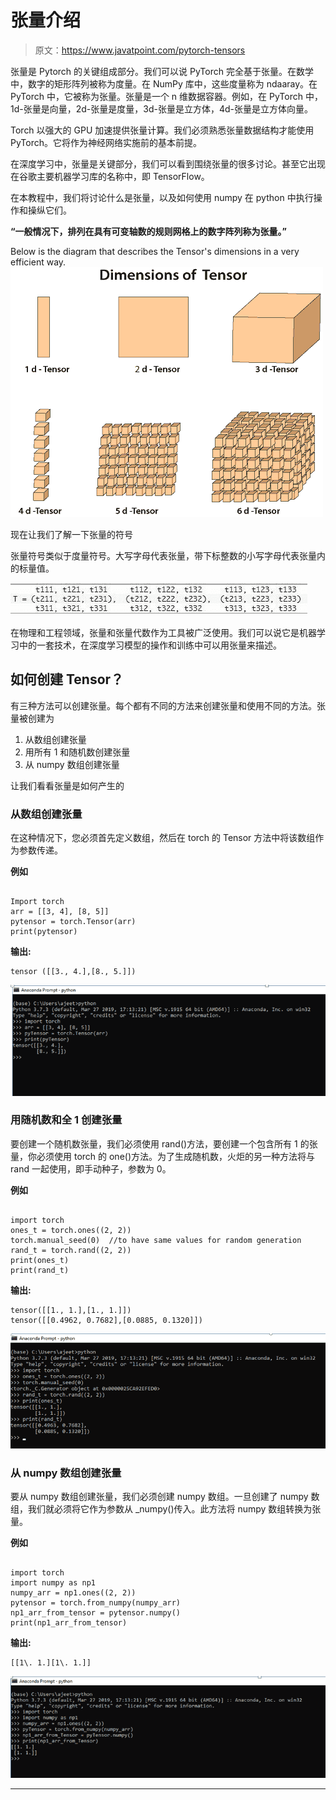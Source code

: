 # 张量介绍

> 原文：<https://www.javatpoint.com/pytorch-tensors>

张量是 Pytorch 的关键组成部分。我们可以说 PyTorch 完全基于张量。在数学中，数字的矩形阵列被称为度量。在 NumPy 库中，这些度量称为 ndaaray。在 PyTorch 中，它被称为张量。张量是一个 n 维数据容器。例如，在 PyTorch 中，1d-张量是向量，2d-张量是度量，3d-张量是立方体，4d-张量是立方体向量。

Torch 以强大的 GPU 加速提供张量计算。我们必须熟悉张量数据结构才能使用 PyTorch。它将作为神经网络实施前的基本前提。

在深度学习中，张量是关键部分，我们可以看到围绕张量的很多讨论。甚至它出现在谷歌主要机器学习库的名称中，即 TensorFlow。

在本教程中，我们将讨论什么是张量，以及如何使用 numpy 在 python 中执行操作和操纵它们。

**“一般情况下，排列在具有可变轴数的规则网格上的数字阵列称为张量。”**

Below is the diagram that describes the Tensor's dimensions in a very efficient way. ![Tensors Introduction](img/e81c2511e7deafdef11d97f3cb111000.png)

现在让我们了解一下张量的符号

张量符号类似于度量符号。大写字母代表张量，带下标整数的小写字母代表张量内的标量值。

![Tensors Introduction](img/a3b225b04753a7a2b2ac734d73b05c8d.png)

在物理和工程领域，张量和张量代数作为工具被广泛使用。我们可以说它是机器学习中的一套技术，在深度学习模型的操作和训练中可以用张量来描述。

## 如何创建 Tensor？

有三种方法可以创建张量。每个都有不同的方法来创建张量和使用不同的方法。张量被创建为

1.  从数组创建张量
2.  用所有 1 和随机数创建张量
3.  从 numpy 数组创建张量

让我们看看张量是如何产生的

### 从数组创建张量

在这种情况下，您必须首先定义数组，然后在 torch 的 Tensor 方法中将该数组作为参数传递。

**例如**

```

Import torch
arr = [[3, 4], [8, 5]] 
pytensor = torch.Tensor(arr)
print(pytensor)

```

**输出:**

```
tensor ([[3., 4.],[8., 5.]])

```

![Tensors Introduction](img/53cf82f13d3e8f9a2309c86335ef62e9.png)

### 用随机数和全 1 创建张量

要创建一个随机数张量，我们必须使用 rand()方法，要创建一个包含所有 1 的张量，你必须使用 torch 的 one()方法。为了生成随机数，火炬的另一种方法将与 rand 一起使用，即手动种子，参数为 0。

**例如**

```

import torch
ones_t = torch.ones((2, 2)) 
torch.manual_seed(0)  //to have same values for random generation
rand_t = torch.rand((2, 2))
print(ones_t)
print(rand_t)

```

**输出:**

```
tensor([[1., 1.],[1., 1.]])
tensor([[0.4962, 0.7682],[0.0885, 0.1320]])

```

![Tensors Introduction](img/dab9c52680030a9278d222aaeb5909ea.png)

### 从 numpy 数组创建张量

要从 numpy 数组创建张量，我们必须创建 numpy 数组。一旦创建了 numpy 数组，我们就必须将它作为参数从 _numpy()传入。此方法将 numpy 数组转换为张量。

**例如**

```

import torch
import numpy as np1
numpy_arr = np1.ones((2, 2))
pytensor = torch.from_numpy(numpy_arr)
np1_arr_from_tensor = pytensor.numpy()
print(np1_arr_from_tensor)

```

**输出:**

```
[[1\. 1.][1\. 1.]]

```

![Tensors Introduction](img/e42cf7583b6c5e61814bb12738687672.png)

* * *